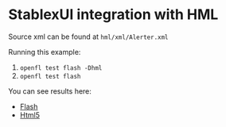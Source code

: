 StablexUI integration with HML
==============================

Source xml can be found at `hml/xml/Alerter.xml`

Running this example:  

1. `openfl test flash -Dhml`
2. `openfl test flash`

You can see results here:  
* [Flash](http://ui.stablex.ru/v2/hml/flash/)
* [Html5](http://ui.stablex.ru/v2/hml/html5/)